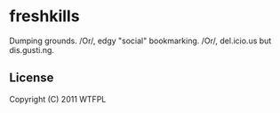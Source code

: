 # freshkills

Dumping grounds. /Or/, edgy "social" bookmarking. /Or/, del.icio.us but dis.gusti.ng.

## License

Copyright (C) 2011 WTFPL

